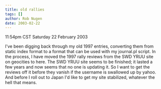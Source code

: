```yaml
---
title: old rallies
tags: []
author: Rob Nugen
date: 2003-02-22
---
```


<p class=date>11:54pm CST Saturday 22 February 2003</p>

<p>I've been digging back through my old 1997 entries, converting them
from static index format to a format that can be used with my
journal.pl script.  In the process, I have moved the 1997 rally
reviews from the SWD YRUU site on geocities to here.  The SWD YRUU
site seems to be finished; it lasted a few years and now seems that no
one is updating it.  So I want to get the reviews off it before they
vanish if the username is swallowed up by yahoo.  And before I roll
out to Japan I'd like to get my site stabilized, whatever the hell
that means.</p>


